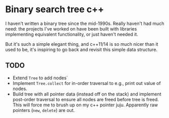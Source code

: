 # Binary search tree c++

I haven't written a binary tree since the mid-1990s. Really haven't had
much need: the projects I've worked on have been built with libraries
implementing equivalent functionality, or just haven't needed it.

But it's such a simple elegant thing, and c++11/14 is so much nicer than
it used to be, it's inspiring to go back and revisit this simple data
structure.

## TODO

* Extend `Tree` to add nodes`
* Implement `Tree.collect` for in-order traversal to e.g., print out
  value of nodes.
* Build tree with all pointer data (instead off on the stack) and
  implement post-order traversal to ensure all nodes are freed before
  tree is freed. This will force me to brush up on my c++ pointer juju.
  Apparently raw pointers (`new`, `delete`) are out.
